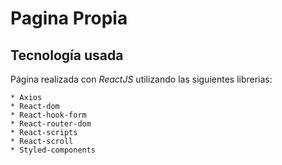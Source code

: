 # Pagina Propia

## Tecnología usada

Página realizada con *ReactJS* utilizando las siguientes librerias:

    * Axios
    * React-dom
    * React-hook-form
    * React-router-dom
    * React-scripts
    * React-scroll
    * Styled-components
